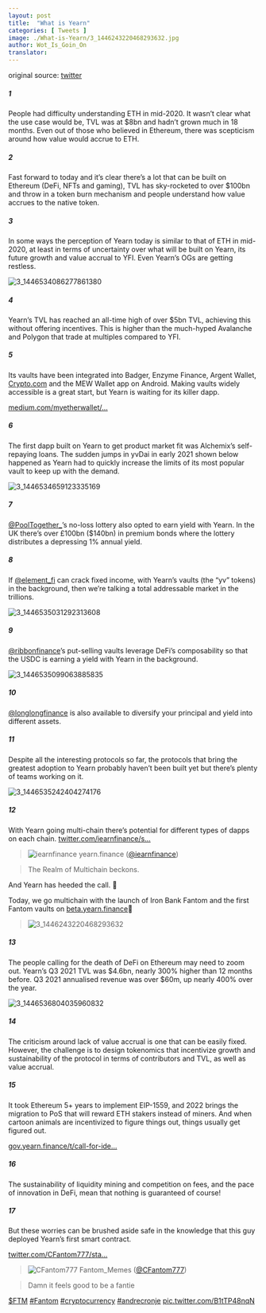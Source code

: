 ```yaml
---
layout: post
title:  "What is Yearn"
categories: [ Tweets ]
image: ./What-is-Yearn/3_1446243220468293632.jpg
author: Wot_Is_Goin_On
translator: 
---
```


original source: [twitter](https://twitter.com/Wot_Is_Goin_On/status/1446540007292952579)

##### 1
People had difficulty understanding ETH in mid-2020. It wasn’t clear what the use case would be, TVL was at $8bn and hadn’t grown much in 18 months. Even out of those who believed in Ethereum, there was scepticism around how value would accrue to ETH.

##### 2
Fast forward to today and it’s clear there’s a lot that can be built on Ethereum (DeFi, NFTs and gaming), TVL has sky-rocketed to over $100bn and throw in a token burn mechanism and people understand how value accrues to the native token.

##### 3
In some ways the perception of Yearn today is similar to that of ETH in mid-2020, at least in terms of uncertainty over what will be built on Yearn, its future growth and value accrual to YFI. Even Yearn’s OGs are getting restless.

![3_1446534086277861380](3_1446534086277861380.jpg)

##### 4
Yearn’s TVL has reached an all-time high of over $5bn TVL, achieving this without offering incentives. This is higher than the much-hyped Avalanche and Polygon that trade at multiples compared to YFI.

##### 5
Its vaults have been integrated into Badger, Enzyme Finance, Argent Wallet, [Crypto.com](http://Crypto.com) and the MEW Wallet app on Android. Making vaults widely accessible is a great start, but Yearn is waiting for its killer dapp.

[medium.com/myetherwallet/…](https://medium.com/myetherwallet/introducing-yearn-vaults-on-mew-wallet-app-android-274818aa830e)

##### 6
The first dapp built on Yearn to get product market fit was Alchemix’s self-repaying loans. The sudden jumps in yvDai in early 2021 shown below happened as Yearn had to quickly increase the limits of its most popular vault to keep up with the demand.

![3_1446534659123335169](3_1446534659123335169.jpg)

##### 7
[@PoolTogether\_](https://twitter.com/PoolTogether_)’s no-loss lottery also opted to earn yield with Yearn. In the UK there’s over £100bn ($140bn) in premium bonds where the lottery distributes a depressing 1% annual yield.

##### 8
If [@element_fi](https://twitter.com/element_fi) can crack fixed income, with Yearn’s vaults (the “yv” tokens) in the background, then we’re talking a total addressable market in the trillions.

![3_1446535031292313608](3_1446535031292313608.jpg)

##### 9
[@ribbonfinance](https://twitter.com/ribbonfinance)’s put-selling vaults leverage DeFi’s composability so that the USDC is earning a yield with Yearn in the background.

![3_1446535099063885835](3_1446535099063885835.jpg)

##### 10
[@longlongfinance](https://twitter.com/longlongfinance) is also available to diversify your principal and yield into different assets.

##### 11
Despite all the interesting protocols so far, the protocols that bring the greatest adoption to Yearn probably haven’t been built yet but there’s plenty of teams working on it.

![3_1446535242404274176](3_1446535242404274176.jpg)

##### 12
With Yearn going multi-chain there’s potential for different types of dapps on each chain. [twitter.com/iearnfinance/s…](https://twitter.com/iearnfinance/status/1446243257336229912?s=20)

> ![iearnfinance](earnfinance-1223779978459770880.jpg)
> yearn.finance ([@iearnfinance](https://twitter.com/iearnfinance))

> The Realm of Multichain beckons.

And Yearn has heeded the call. 📯

Today, we go multichain with the launch of Iron Bank Fantom and the first Fantom vaults on [beta.yearn.finance](http://beta.yearn.finance)🧵

> ![3_1446243220468293632](3_1446243220468293632.jpg)

##### 13
The people calling for the death of DeFi on Ethereum may need to zoom out. Yearn’s Q3 2021 TVL was $4.6bn, nearly 300% higher than 12 months before. Q3 2021 annualised revenue was over $60m, up nearly 400% over the year.

![3_1446536804035960832](3_1446536804035960832.jpg)

##### 14
The criticism around lack of value accrual is one that can be easily fixed. However, the challenge is to design tokenomics that incentivize growth and sustainability of the protocol in terms of contributors and TVL, as well as value accrual.

##### 15
It took Ethereum 5+ years to implement EIP-1559, and 2022 brings the migration to PoS that will reward ETH stakers instead of miners. And when cartoon animals are incentivized to figure things out, things usually get figured out.

[gov.yearn.finance/t/call-for-ide…](https://gov.yearn.finance/t/call-for-ideas-yfi-tokenomics-revamp/11573/5)

##### 16
The sustainability of liquidity mining and competition on fees, and the pace of innovation in DeFi, mean that nothing is guaranteed of course!

##### 17
But these worries can be brushed aside safe in the knowledge that this guy deployed Yearn’s first smart contract.

[twitter.com/CFantom777/sta…](https://twitter.com/CFantom777/status/1446366012421468162?s=20)

> ![CFantom777](CFantom777-1387931745832497152.jpg)
> Fantom_Memes ([@CFantom777](https://twitter.com/CFantom777))

> Damn it feels good to be a fantie

[$FTM](https://twitter.com/search?q=%24FTM) [#Fantom](https://twitter.com/hashtag/Fantom) [#cryptocurrency](https://twitter.com/hashtag/cryptocurrency) [#andrecronje](https://twitter.com/hashtag/andrecronje) [pic.twitter.com/B1tTP48nqN](https://twitter.com/CFantom777/status/1446366012421468162/video/1)

